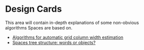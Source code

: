 # Design Cards

This area will contain in-depth explanations of some non-obvious algorithms Spaces are based on.

- [Algorithms for automatic grid column width estimation](grid-autofit.md)
- [Spaces tree structure: words or objects?](words-or-objects.md)



